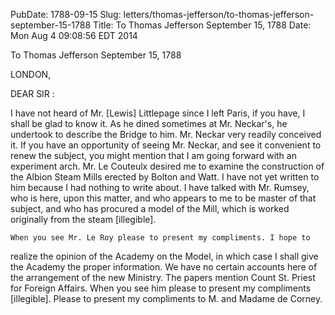 PubDate: 1788-09-15
Slug: letters/thomas-jefferson/to-thomas-jefferson-september-15-1788
Title: To Thomas Jefferson September 15, 1788
Date: Mon Aug  4 09:08:56 EDT 2014

   To Thomas Jefferson September 15, 1788

   LONDON,

   DEAR SIR :

   I have not heard of Mr. [Lewis] Littlepage since I left Paris, if you
   have, I shall be glad to know it. As he dined sometimes at Mr. Neckar's,
   he undertook to describe the Bridge to him. Mr. Neckar very readily
   conceived it. If you have an opportunity of seeing Mr. Neckar, and see it
   convenient to renew the subject, you might mention that I am going forward
   with an experiment arch. Mr. Le Couteulx desired me to examine the
   construction of the Albion Steam Mills erected by Bolton and Watt. I have
   not yet written to him because I had nothing to write about. I have talked
   with Mr. Rumsey, who is here, upon this matter, and who appears to me to
   be master of that subject, and who has procured a model of the Mill, which
   is worked originally from the steam [illegible].

    When you see Mr. Le Roy please to present my compliments. I hope to
   realize the opinion of the Academy on the Model, in which case I shall
   give the Academy the proper information. We have no certain accounts here
   of the arrangement of the new Ministry. The papers mention Count St.
   Priest for Foreign Affairs. When you see him please to present my
   compliments [illegible]. Please to present my compliments to M. and Madame
   de Corney.
